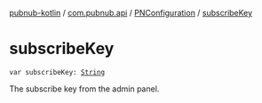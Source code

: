 [pubnub-kotlin](../../index.md) / [com.pubnub.api](../index.md) / [PNConfiguration](index.md) / [subscribeKey](./subscribe-key.md)

# subscribeKey

`var subscribeKey: `[`String`](https://kotlinlang.org/api/latest/jvm/stdlib/kotlin/-string/index.html)

The subscribe key from the admin panel.

